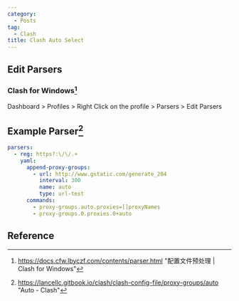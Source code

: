```yaml
---
category:
  - Posts
tag:
  - Clash
title: Clash Auto Select
---
```


## Edit Parsers

### Clash for Windows[^1]

Dashboard > Profiles > Right Click on the profile > Parsers > Edit Parsers

## Example Parser[^2]

```yaml
parsers:
  - reg: https?:\/\/.+
    yaml:
      append-proxy-groups:
        - url: http://www.gstatic.com/generate_204
          interval: 300
          name: auto
          type: url-test
      commands:
        - proxy-groups.auto.proxies=[]proxyNames
        - proxy-groups.0.proxies.0+auto
```

## Reference

[^1]: <https://docs.cfw.lbyczf.com/contents/parser.html> "配置文件预处理 | Clash for Windows"
[^2]: <https://lancellc.gitbook.io/clash/clash-config-file/proxy-groups/auto> "Auto - Clash"
